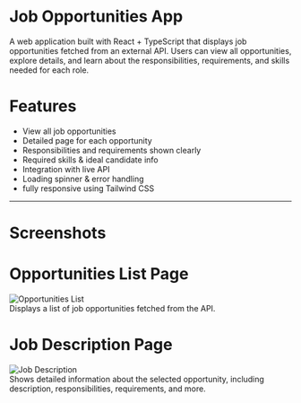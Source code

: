 # Job Opportunities App

A web application built with React + TypeScript that displays job opportunities fetched from an external API. Users can view all opportunities, explore details, and learn about the responsibilities, requirements, and skills needed for each role.


# Features

- View all job opportunities
- Detailed page for each opportunity
- Responsibilities and requirements shown clearly
- Required skills & ideal candidate info
- Integration with live API
- Loading spinner & error handling
- fully responsive using Tailwind CSS

---

# Screenshots

# Opportunities List Page

![Opportunities List]()  
Displays a list of job opportunities fetched from the API.

# Job Description Page

![Job Description](https://github.com/Lamrot12/A2SV_Tasks/tree/task-8-job-find-app)  
Shows detailed information about the selected opportunity, including description, responsibilities, requirements, and more.

